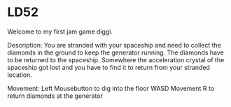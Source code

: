 # LD52
Welcome to my first jam game diggi.

Description:
You are stranded with your spaceship and need to collect the diamonds in the ground to keep the generator running. The diamonds have to be returned to the spaceship. Somewhere the acceleration crystal of the spaceship got lost and you have to find it to return from your stranded location.

Movement:
Left Mousebutton to dig into the floor
WASD Movement
R to return diamonds at the generator
